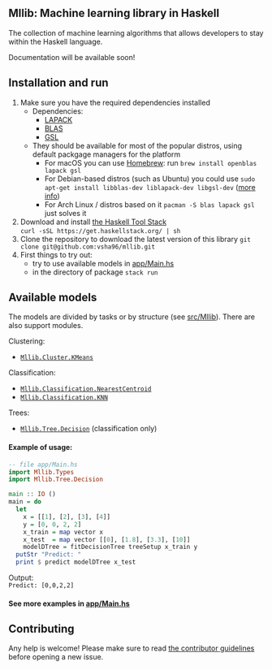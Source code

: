 ## Mllib: Machine learning library in Haskell

The collection of machine learning algorithms that allows developers to stay within the Haskell language.

Documentation will be available soon!  

## Installation and run
1. Make sure you have the required dependencies installed
    - Dependencies:
        - [LAPACK](https://github.com/Reference-LAPACK/lapack)
        - [BLAS](https://netlib.org/blas/)
        - [GSL](https://www.gnu.org/software/gsl/)
    - They should be available for most of the popular distros, using default packgage managers for the platform
        - For macOS you can use [Homebrew](https://brew.sh/): run `brew install openblas lapack gsl`
        - For Debian-based distros (such as Ubuntu) you could use `sudo apt-get install libblas-dev liblapack-dev libgsl-dev` ([more info](https://wiki.debian.org/DebianScience/LinearAlgebraLibraries))
        - For Arch Linux / distros based on it `pacman -S blas lapack gsl` just solves it
2. Download and install [the Haskell Tool Stack](https://docs.haskellstack.org/en/stable/README/#how-to-install)  
`curl -sSL https://get.haskellstack.org/ | sh`
3. Clone the repository to download the latest version of this library
`git clone git@github.com:vsha96/mllib.git`
4. First things to try out:
    - try to use available models in [app/Main.hs](https://github.com/vsha96/mllib/blob/main/app/Main.hs)
    - in the directory of package `stack run`

## Available models

The models are divided by tasks or by structure (see [src/Mllib](https://github.com/vsha96/mllib/tree/main/src/Mllib)). There are also support modules.

Clustering:
* [`Mllib.Cluster.KMeans`](https://github.com/vsha96/mllib/blob/main/src/Mllib/Cluster/KMeans.hs)

Classification:
* [`Mllib.Classification.NearestCentroid`](https://github.com/vsha96/mllib/blob/main/src/Mllib/Classification/NearestCentroid.hs)
* [`Mllib.Classification.KNN`](https://github.com/vsha96/mllib/blob/main/src/Mllib/Classification/KNN.hs)

Trees:
* [`Mllib.Tree.Decision`](https://github.com/vsha96/mllib/blob/main/src/Mllib/Tree/Decision.hs) (classification only)

#### Example of usage:
```haskell
-- file app/Main.hs
import Mllib.Types
import Mllib.Tree.Decision

main :: IO ()
main = do 
  let
    x = [[1], [2], [3], [4]]
    y = [0, 0, 2, 2]
    x_train = map vector x
    x_test  = map vector [[0], [1.8], [3.3], [10]]
    modelDTree = fitDecisionTree treeSetup x_train y
  putStr "Predict: "
  print $ predict modelDTree x_test
```
Output:  
```Predict: [0,0,2,2]```

#### See more examples in [app/Main.hs](https://github.com/vsha96/mllib/blob/main/app/Main.hs#L10)


## Contributing

Any help is welcome! Please
make sure to read [the contributor guidelines](CONTRIBUTING.md) before
opening a new issue.
